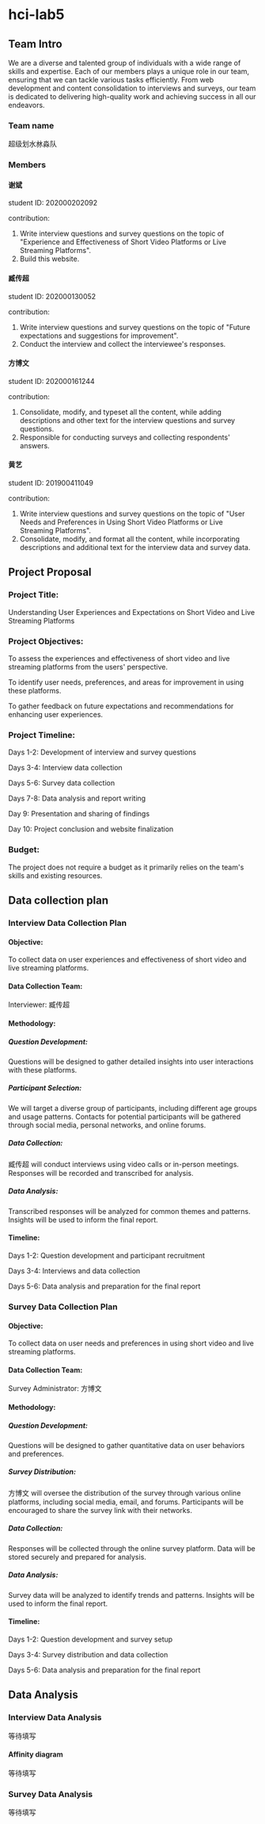 # hci-lab5

## Team Intro

We are a diverse and talented group of individuals with a wide range of skills and expertise. Each of our members plays a unique role in our team, ensuring that we can tackle various tasks efficiently. From web development and content consolidation to interviews and surveys, our team is dedicated to delivering high-quality work and achieving success in all our endeavors. 

### Team name
超级划水沝淼队

### Members

#### 谢斌
student ID: 202000202092

contribution: 
1. Write interview questions and survey questions on the topic of "Experience and Effectiveness of Short Video Platforms or Live Streaming Platforms".
2. Build this website.

#### 臧传超
student ID: 202000130052

contribution: 
1. Write interview questions and survey questions on the topic of "Future expectations and suggestions for improvement".
2. Conduct the interview and collect the interviewee's responses.

#### 方博文
student ID: 202000161244

contribution: 
1. Consolidate, modify, and typeset all the content, while adding descriptions and other text for the interview questions and survey questions.
2. Responsible for conducting surveys and collecting respondents' answers.

#### 黄艺
student ID: 201900411049

contribution: 
1. Write interview questions and survey questions on the topic of "User Needs and Preferences in Using Short Video Platforms or Live Streaming Platforms".
2. Consolidate, modify, and format all the content, while incorporating descriptions and additional text for the interview data and survey data.


## Project Proposal
### Project Title: 
Understanding User Experiences and Expectations on Short Video and Live Streaming Platforms

### Project Objectives:
To assess the experiences and effectiveness of short video and live streaming platforms from the users' perspective.

To identify user needs, preferences, and areas for improvement in using these platforms.

To gather feedback on future expectations and recommendations for enhancing user experiences.

### Project Timeline:
Days 1-2: Development of interview and survey questions

Days 3-4: Interview data collection

Days 5-6: Survey data collection

Days 7-8: Data analysis and report writing

Day 9: Presentation and sharing of findings

Day 10: Project conclusion and website finalization

### Budget:
The project does not require a budget as it primarily relies on the team's skills and existing resources.

## Data collection plan

### Interview Data Collection Plan
#### Objective:
To collect data on user experiences and effectiveness of short video and live streaming platforms.

#### Data Collection Team:
Interviewer: 臧传超

#### Methodology:
##### Question Development:
Questions will be designed to gather detailed insights into user interactions with these platforms.

##### Participant Selection:
We will target a diverse group of participants, including different age groups and usage patterns.
Contacts for potential participants will be gathered through social media, personal networks, and online forums.

##### Data Collection:
臧传超 will conduct interviews using video calls or in-person meetings.
Responses will be recorded and transcribed for analysis.

##### Data Analysis:
Transcribed responses will be analyzed for common themes and patterns.
Insights will be used to inform the final report.

#### Timeline:
Days 1-2: Question development and participant recruitment

Days 3-4: Interviews and data collection

Days 5-6: Data analysis and preparation for the final report

### Survey Data Collection Plan
#### Objective:
To collect data on user needs and preferences in using short video and live streaming platforms.

#### Data Collection Team:
Survey Administrator: 方博文

#### Methodology:
##### Question Development:
Questions will be designed to gather quantitative data on user behaviors and preferences.

##### Survey Distribution:
方博文 will oversee the distribution of the survey through various online platforms, including social media, email, and forums.
Participants will be encouraged to share the survey link with their networks.

##### Data Collection:
Responses will be collected through the online survey platform.
Data will be stored securely and prepared for analysis.

##### Data Analysis:
Survey data will be analyzed to identify trends and patterns.
Insights will be used to inform the final report.

#### Timeline:
Days 1-2: Question development and survey setup

Days 3-4: Survey distribution and data collection

Days 5-6: Data analysis and preparation for the final report


## Data Analysis
### Interview Data Analysis
等待填写

#### Affinity diagram
等待填写

### Survey Data Analysis
等待填写

